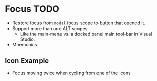# Focus TODO

* Restore focus from `modal` focus scope to button that opened it. 
* Support more than one ALT scopes.
    - Like the main-menu vs. a docked panel main tool-bar in Visual Studio.
* Mnemonics.

## Icon Example

* Focus moving twice when cycling from one of the icons